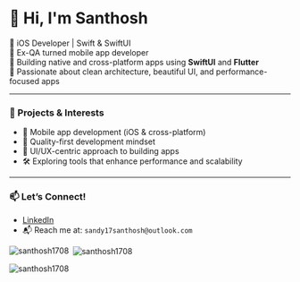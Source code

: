 # 👋 Hi, I'm Santhosh

🔹 iOS Developer | Swift & SwiftUI  
🔹 Ex-QA turned mobile app developer  
🔹 Building native and cross-platform apps using **SwiftUI** and **Flutter**  
🔹 Passionate about clean architecture, beautiful UI, and performance-focused apps  

---

### 💼 Projects & Interests
- 📱 Mobile app development (iOS & cross-platform)  
- 🧪 Quality-first development mindset  
- 🎨 UI/UX-centric approach to building apps  
- 🛠 Exploring tools that enhance performance and scalability  

---

### 📫 Let’s Connect!
- [LinkedIn](https://linkedin.com/in/santhosh-venketraman-3b2b31184/)  
- 📬 Reach me at: `sandy17santhosh@outlook.com`


<p><img align="left" src="https://github-readme-stats.vercel.app/api/top-langs?username=santhosh1708&show_icons=true&locale=en&layout=compact" alt="santhosh1708" /></p>

<p>&nbsp;<img align="center" src="https://github-readme-stats.vercel.app/api?username=santhosh1708&show_icons=true&locale=en" alt="santhosh1708" /></p>

<p><img align="center" src="https://github-readme-streak-stats.herokuapp.com/?user=santhosh1708&" alt="santhosh1708" /></p>


<!--
**santhosh1708/santhosh1708** is a ✨ _special_ ✨ repository because its `README.md` (this file) appears on your GitHub profile.

Here are some ideas to get you started:

- 🔭 I’m currently working on ...
- 🌱 I’m currently learning ...
- 👯 I’m looking to collaborate on ...
- 🤔 I’m looking for help with ...
- 💬 Ask me about ...
- 📫 How to reach me: ...
- 😄 Pronouns: ...
- ⚡ Fun fact: ...
-->

